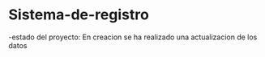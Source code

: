 <h1>Sistema-de-registro</h1>
-estado del proyecto: En creacion
se ha realizado una actualizacion de los datos 
